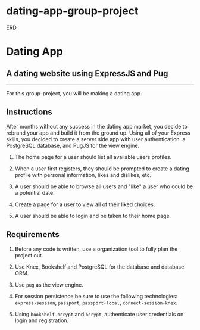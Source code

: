 # dating-app-group-project

[ERD](https://www.draw.io/?lightbox=1&highlight=0000ff&edit=_blank&layers=1&nav=1&title=OKCoder#R7Z1dc5s4FIZ%2FjW87CIxjX8betLuz6W4m7k67l7JRjKaAPEKOk%2F76lUDYxsIbxgGJdk6SycBBIKFzeJBffXgULNKXTxxv488sIsnI96KXUfDbyPdnQSD%2FK8NraQjHk9Kw4TQqTehoWNIfRBs9bd3RiOS1hIKxRNBt3bhmWUbWombDnLN9PdkTS%2Bq5bvGGGIblGiem9SuNRFxap6F3tP9O6CauckaePrLC6%2B8bznaZzm%2FkB0%2FFT3k4xdW1dPo8xhHbn5iCu1Gw4IyJcit9WZBEVW1VbeV5Hy8cPZSbk0y0OcEvT3jGyU7f%2Bj854fnInyTy%2FHlEn%2BXmRm1WphU%2Ft8ir19IV9yVeq7rM9zRNcCb35rFIE2lEcvOJZWKpE3lyfx3TJLrHr2ynyp0LWY%2FV3jxmnP6Q6XF1sjzMhY4af6KuRpNkwRLGiywD4qnf2plLdUWdFye5PPehqiR0MN3jXFTlYUmCtzldFSVUSVLMNzSbMyFYqhNVt%2Faxnr32eDDHCd1k0raWGRF%2BqJxnwgV5uegxdIgD%2BXgRlhLBX2USfcJUR45%2BsoJpubs%2Fhima6CTxSYiOp9rVWD8am8OVj%2BEhN3SENEdLYETLTkbLH5Hp8xhv1aa8LUFx8iifUZxt1NG5YFtdewl5qmqb64Kq7VVVw6geMVVllqfNVSVS%2BcTeanNKo6jI4DQWMlbEXb7Fa5pt7ssMg%2FHR9KgzVqZ9TAVZSrsq%2BV5yTdqYzOYpKZ7QWGZAMlVYJrDAq0PobhnNRFGr4Vz%2BycpfeB%2FCUSgrYiH30XFf%2FqnkXCxYlguOaeFyIqNuT%2FLieeNs%2B0XGGakq4%2FQxCdsGkN8cQDpi%2FEm7iAm89wfM2AiYhz%2FfHSyr00fwFCmm49vGTD1Aeo2Pt0JA1YK%2BoYvO1q89ncfxbXIaBEFzEJx4PejJ6aHh9L9wSvphxFkIvOHv4rq%2FFiA6AELYEggVON4TGxMjNgaEgzI8fkEWhFexoAt%2F3xj%2Bvt0ACgaLgqqRaAMFU0CBAxTcOEPBzPD3J5JFhD9w8gREGCoRkNfyA2YXIVLJP8AEq0yYOWMCQt07HFDQFwqCcTsUoA4%2BRCJTmQQU9I8CdEF8fIMFXXg8NOH%2FQAS0DgaNhHFLJHTxsgh7eFkAEt4WD7zmELDQPAjNl8AyZd9ldQISBouEG88iEsweKUCCBSRcCAEbSDAVxaW6ZQDCYIEws9i%2FEIKq6AQI7mTFidlG%2BIJXuTytqL0cwDBUMBxGH1npeISWggswTNy1FCZmX7PP%2BBh4MFgejC12NUzMdiTwwAIPJs54MDPlo%2BVuldCUMH6r%2FAZgGCoYbiyqjDPoeHDSB3ldx0MnHjebhn8v5T50PQwZCoFnUWecmQOZAQoWoHDdIOZOPG62D7cxEwyAMFggtJ3YUM1KeFd4gM7oBAhX6ozjD17t5%2Bb9EYC85tlQGcx1GDIkQoutBuRBs8HJICbPXbsBeeb0J9lwyEi2S1eEAxkGS4Ybi92UyIOJUG7I4G4qFPLMjxSqwVDOggAwDBUMY8%2B3CQb4YOEGDO5GMCDPnBpFUkwTYMJgmeDbnBUF06IcMcHlxCiztzLGeUyiLc7zPeMRwGGwcAgtdlcimCjlaKKUuw5LZCqP9%2FR701BHWHqry6W3grO1t8YttcTDLKl3Od3UEhPldFh9a2Crb6EL4qOD5beQqUXC%2Blu2XhDjq94PnbjdFBcfCM9Z9jVm6kUR9cUMaD12AAiby3EhU5L8OCRA%2FLrNR3fjYJGpMB7o8BXnAIihA8LmIl3IlCYBEFYAMXUGCL8HuRFo0BcNrC7Q5ZuqJMCgfxicLA1vHQY9yIsAg95gYHOJrobl4AEGFmBwoffBwhJdDeu5f8ZiHYP0bFt69icN2vOsL%2B25YUn3VPkdtOeBac%2F%2BBdHxf7TnpqDpQoRsWOodtGdbr4jrRjl24nZTUSzVJQTy0kDakG9Aokl%2FboJEJ58uTC0S5CUrhHA33LFhIfiSED4Q4ucgRJMA3RchAlOMBEJYIYS7wY8BrAr%2FE9GgUYDuDQc9yJEAg7e%2FTM7dYMegB5URYNAbDJoE6EZdqoPPmgFMr3YCg%2BtmV3fh8ZkpRBoeJ9GGVMKZLDMVr48kwYKy7O545NS1JItu1XdGy927R%2BnaL%2Bwzzl6LA7J433RdFzv%2Fqp0PSo4jL1R8qy4gt49HygKpUlx8iLQpZzu%2B1qk05UT1QI5ajSA8fO90vaK1kRf3%2FVwvR1P16zweVDgdNefDN3JU6uHszINl%2BfVZRycaFwrOLoTOL1TetXGhIhoON94uQFrMq7YTIO3D4NTnLZS7fn0%2BrrtqeqXL0flQ%2BXNt8WqXy93j16OXyY9fQR%2Fc%2FQc%3D)

# Dating App

## A dating website using ExpressJS and Pug
---

For this group-project, you will be making a dating app.


## Instructions

After months without any success in the dating app market, you decide to rebrand your app and build it from the ground up. Using all of your Express skills, you decided to create a server side app with user authentication, a PostgreSQL database, and PugJS for the view engine.

1. The home page for a user should list all available users profiles.

1. When a user first registers, they should be prompted to create a dating profile with personal information, likes and dislikes, etc.

1. A user should be able to browse all users and "like" a user who could be a potential date.

1. Create a page for a user to view all of their liked choices.

1. A user should be able to login and be taken to their home page.


## Requirements

1. Before any code is written, use a organization tool to fully plan the project out.   

1. Use Knex, Bookshelf and PostgreSQL for the database and database ORM.

1. Use `pug` as the view engine.

1. For session persistence be sure to use the following technologies: `express-session`, `passport`, `passport-local`, `connect-session-knex`.

1. Using `bookshelf-bcrypt` and `bcrypt`, authenticate user credentials on login and registration.
